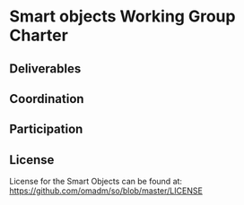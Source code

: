 # Smart objects Working Group Charter

## Deliverables 

## Coordination

## Participation

## License 

License for the Smart Objects can be found at: <https://github.com/omadm/so/blob/master/LICENSE>
